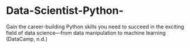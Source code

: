 # Data-Scientist-Python-
Gain the career-building Python skills you need to succeed in the exciting field of data science—from data manipulation to machine learning (DataCamp, n.d.)
